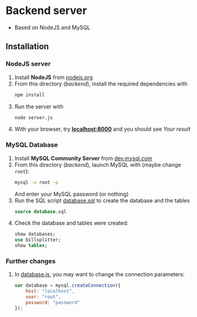 # Backend server

- Based on NodeJS and MySQL

## Installation

### NodeJS server

1. Install **NodeJS** from [nodejs.org](https://nodejs.org/en/download/)
1. From this directory (*backend*), install the required dependencies with
    ```bash
    npm install
    ```
1. Run the server with
    ```bash
    node server.js
    ```
1. With your browser, try [**localhost:8000**](http://localhost:8000/) and you should see *Your result*

### MySQL Database

1. Install **MySQL Community Server** from [dev.mysql.com](https://dev.mysql.com/downloads/mysql/)
1. From this directory (*backend*), launch MySQL with (maybe change `root`):
    ```bash
    mysql -u root -p
    ```
    And enter your MySQL password (or nothing)
1. Run the SQL script [database.sql](database.sql) to create the database and the tables
    ```sql
    source database.sql
    ```
1. Check the database and tables were created:
    ```sql
    show databases;
    use billsplitter;
    show tables;
    ```

### Further changes

1. In [database.js](database.js), you may want to change the connection parameters:
    ```javascript
    var database = mysql.createConnection({
        host: "localhost",
        user: "root",
        password: "password"
    });
    ```